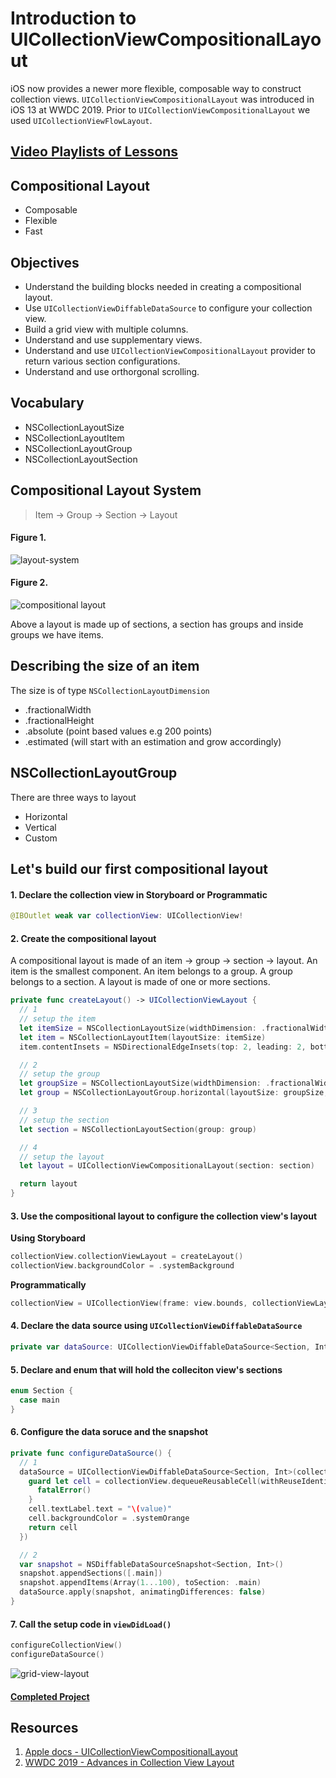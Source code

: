 # Introduction to UICollectionViewCompositionalLayout

iOS now provides a newer more flexible, composable way to construct collection views. `UICollectionViewCompositionalLayout` was introduced in iOS 13 at WWDC 2019. Prior to `UICollectionViewCompositionalLayout` we used `UICollectionViewFlowLayout`.  

## [Video Playlists of Lessons](https://www.youtube.com/watch?v=toceVnka2jo&list=PLjdVqs-1R8wHMZ-j_GP_kwB6-7PCGDdfr)

## Compositional Layout 

* Composable 
* Flexible 
* Fast 

## Objectives 

* Understand the building blocks needed in creating a compositional layout.
* Use `UICollectionViewDiffableDataSource` to configure your collection view. 
* Build a grid view with multiple columns.
* Understand and use supplementary views. 
* Understand and use `UICollectionViewCompositionalLayout` provider to return various section configurations. 
* Understand and use orthorgonal scrolling. 

## Vocabulary 

* NSCollectionLayoutSize 
* NSCollectionLayoutItem 
* NSCollectionLayoutGroup 
* NSCollectionLayoutSection 


## Compositional Layout System

> Item -> Group -> Section -> Layout

#### Figure 1. 

![layout-system](Assets/layout-system.png)

#### Figure 2. 

![compositional layout](Assets/compositional-layout-1.jpg)

Above a layout is made up of sections, a section has groups and inside groups we have items.

## Describing the size of an item 

The size is of type `NSCollectionLayoutDimension`

* .fractionalWidth
* .fractionalHeight 
* .absolute (point based values e.g 200 points) 
* .estimated (will start with an estimation and grow accordingly) 

## NSCollectionLayoutGroup 

There are three ways to layout 

* Horizontal 
* Vertical 
* Custom

## Let's build our first compositional layout 


#### 1. Declare the collection view in Storyboard or Programmatic 

```swift 
@IBOutlet weak var collectionView: UICollectionView!
```

#### 2. Create the compositional layout

A compositional layout is made of an item -> group -> section -> layout. An item is the smallest component. An item belongs to a group. A group belongs to a section. A layout is made of one or more sections. 

```swift 
private func createLayout() -> UICollectionViewLayout {
  // 1
  // setup the item
  let itemSize = NSCollectionLayoutSize(widthDimension: .fractionalWidth(0.25), heightDimension: .fractionalHeight(1.0))
  let item = NSCollectionLayoutItem(layoutSize: itemSize)
  item.contentInsets = NSDirectionalEdgeInsets(top: 2, leading: 2, bottom: 2, trailing: 2)

  // 2
  // setup the group
  let groupSize = NSCollectionLayoutSize(widthDimension: .fractionalWidth(1.0), heightDimension: .fractionalWidth(0.25))
  let group = NSCollectionLayoutGroup.horizontal(layoutSize: groupSize, subitems: [item])

  // 3
  // setup the section
  let section = NSCollectionLayoutSection(group: group)

  // 4
  // setup the layout
  let layout = UICollectionViewCompositionalLayout(section: section)

  return layout
}
```


#### 3. Use the compositional layout to configure the collection view's layout

**Using Storyboard**

```swift 
collectionView.collectionViewLayout = createLayout()
collectionView.backgroundColor = .systemBackground
```

**Programmatically**

```swift 
collectionView = UICollectionView(frame: view.bounds, collectionViewLayout: createLayout())
```

#### 4. Declare the data source using `UICollectionViewDiffableDataSource`

```swift 
private var dataSource: UICollectionViewDiffableDataSource<Section, Int>!
```

#### 5. Declare and enum that will hold the colleciton view's sections


```swift 
enum Section {
  case main
}
```

#### 6. Configure the data soruce and the snapshot 

```swift 
private func configureDataSource() {
  // 1
  dataSource = UICollectionViewDiffableDataSource<Section, Int>(collectionView: collectionView, cellProvider: { (collectionView, indexPath, value) -> UICollectionViewCell? in
    guard let cell = collectionView.dequeueReusableCell(withReuseIdentifier: "labelCell", for: indexPath) as? LabelCell else {
      fatalError()
    }
    cell.textLabel.text = "\(value)"
    cell.backgroundColor = .systemOrange
    return cell
  })

  // 2
  var snapshot = NSDiffableDataSourceSnapshot<Section, Int>()
  snapshot.appendSections([.main])
  snapshot.appendItems(Array(1...100), toSection: .main)
  dataSource.apply(snapshot, animatingDifferences: false)
}
```

#### 7. Call the setup code in `viewDidLoad()`

```swift 
configureCollectionView()
configureDataSource()
```

![grid-view-layout](Assets/grid-view.png)

#### [Completed Project](https://github.com/alexpaul/Compositional-Layout/tree/master/Compositional-Layout)

## Resources 

1. [Apple docs - UICollectionViewCompositionalLayout](https://developer.apple.com/documentation/uikit/uicollectionviewcompositionallayout)
2. [WWDC 2019 - Advances in Collection View Layout](https://developer.apple.com/videos/play/wwdc2019/215/)
